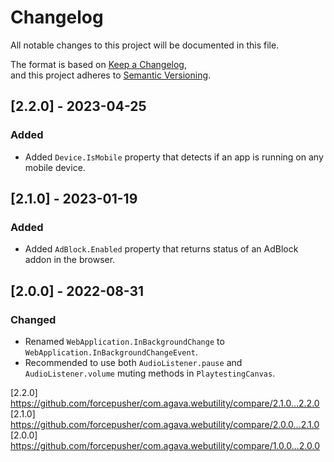 # Changelog  
All notable changes to this project will be documented in this file.  
  
The format is based on [Keep a Changelog](https://keepachangelog.com/en/1.0.0/),  
and this project adheres to [Semantic Versioning](https://semver.org/spec/v2.0.0.html).  
  
## [2.2.0] - 2023-04-25  
### Added  
- Added `Device.IsMobile` property that detects if an app is running on any mobile device.  
  
## [2.1.0] - 2023-01-19  
### Added  
- Added `AdBlock.Enabled` property that returns status of an AdBlock addon in the browser.  
  
## [2.0.0] - 2022-08-31  
### Changed  
- Renamed `WebApplication.InBackgroundChange` to `WebApplication.InBackgroundChangeEvent`.  
- Recommended to use both `AudioListener.pause` and `AudioListener.volume` muting methods in `PlaytestingCanvas`.  
  
[2.2.0] https://github.com/forcepusher/com.agava.webutility/compare/2.1.0...2.2.0  
[2.1.0] https://github.com/forcepusher/com.agava.webutility/compare/2.0.0...2.1.0  
[2.0.0] https://github.com/forcepusher/com.agava.webutility/compare/1.0.0...2.0.0
